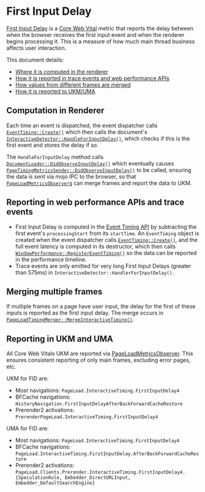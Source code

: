# First Input Delay

[First Input Delay](https://web.dev/fid) is a [Core Web Vital](https://web.dev/vitals) metric that reports the delay between when the browser receives the first input event and when the renderer begins processing it. This is a measure of how much main thread business affects user interaction.

This document details:
* [Where it is computed in the renderer](#Computation-in-Renderer)
* [How it is reported in trace events and web performance APIs](#Reporting-in-web-performance-APIs-and-trace-events)
* [How values from different frames are merged](#Merging-multiple-frames)
* [How it is reported to UKM/UMA](#Reporting-in-UKM-and-UMA)

## Computation in Renderer

Each time an event is dispatched, the event dispatcher calls
[`EventTiming::Create()`](https://source.chromium.org/chromium/chromium/src/+/main:third_party/blink/renderer/core/timing/event_timing.cc;l=72;drc=054e08864177603f17edbc111db7ebc8586906bd;bpv=1;bpt=1)
which then calls the document's
[`InteractiveDetector::HandleForInputDelay()`](https://source.chromium.org/chromium/chromium/src/+/main:third_party/blink/renderer/core/loader/interactive_detector.cc;l=204;drc=054e08864177603f17edbc111db7ebc8586906bd),
which checks if this is the first event and stores the delay if so.

The `HandleForInputDelay` method calls
[`DocumentLoader::DidObserveInputDelay()`](https://source.chromium.org/chromium/chromium/src/+/main:third_party/blink/renderer/core/loader/document_loader.cc;l=647;drc=054e08864177603f17edbc111db7ebc8586906bd;bpv=1;bpt=1?q=page_timing_metrics_sender.h&ss=chromium%2Fchromium%2Fsrc)
which eventually causes
[`PageTimingMetricsSender::DidObserveInputDelay()`](https://source.chromium.org/chromium/chromium/src/+/main:components/page_load_metrics/renderer/page_timing_metrics_sender.cc;l=103;drc=054e08864177603f17edbc111db7ebc8586906bd;bpv=1;bpt=1?q=page_timing_metrics_sender.h&ss=chromium%2Fchromium%2Fsrc)
to be called, ensuring the data is sent via mojo IPC to the browser, so that
[`PageLoadMetricsObserver`s](/chrome/browser/page_load_metrics/observers/README.md)
can merge frames and report the data to UKM.

## Reporting in web performance APIs and trace events

* First Input Delay is computed in the
  [Event Timing API](https://wicg.github.io/event-timing/) by subtracting the
  first event's `processingStart` from its `startTime`. An `EventTiming` object
  is created when the event dispatcher calls
  [`EventTiming::Create()`](https://source.chromium.org/chromium/chromium/src/+/main:third_party/blink/renderer/core/timing/event_timing.cc;l=72;drc=054e08864177603f17edbc111db7ebc8586906bd;bpv=1;bpt=1), and the full event
  latency is computed in its destructor, which then calls
  [`WindowPerformance::RegisterEventTiming()`](https://source.chromium.org/chromium/chromium/src/+/main:third_party/blink/renderer/core/timing/window_performance.cc;l=379;drc=054e08864177603f17edbc111db7ebc8586906bd)
  so the data can be reported in the performance timeline.
* Trace events are only emitted for very long First Input Delays (greater than
  575ms) in `InteractiveDetector::HandlerForInputDelay()`.

## Merging multiple frames

If multiple frames on a page have user input, the delay for the first of these
inputs is reported as the first input delay. The merge occurs in
[`PageLoadTimingMerger::MergeInteractiveTiming()`](https://source.chromium.org/chromium/chromium/src/+/main:components/page_load_metrics/browser/page_load_metrics_update_dispatcher.cc;l=354;drc=054e08864177603f17edbc111db7ebc8586906bd).

## Reporting in UKM and UMA

All Core Web Vitals UKM are reported via
[PageLoadMetricsObserver](/chrome/browser/page_load_metrics/observers/README.md).
This ensures consistent reporting of only main frames, excluding error pages, etc.

UKM for FID are:
* Most navigations: `PageLoad.InteractiveTiming.FirstInputDelay4`
* BFCache navigations:
  `HistoryNavigation.FirstInputDelayAfterBackForwardCacheRestore`
* Prerender2 activations:
  `PrerenderPageLoad.InteractiveTiming.FirstInputDelay4`

UMA for FID are:
* Most navigations: `PageLoad.InteractiveTiming.FirstInputDelay4`
* BFCache navigations:
  `PageLoad.InteractiveTiming.FirstInputDelay.AfterBackForwardCacheRestore`
* Prerender2 activations:
  `PageLoad.Clients.Prerender.InteractiveTiming.FirstInputDelay4.{SpeculationRule, Embedder_DirectURLInput, Embedder_DefaultSearchEngine}`
